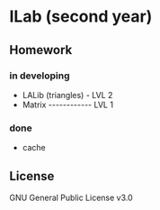 # ILab (second year)

## Homework

### in developing

* LALib (triangles) - LVL 2
* Matrix ------------ LVL 1
  
### done

* cache

## License
GNU General Public License v3.0